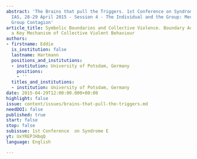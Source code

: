 ```yaml
---
abstract: 'The Brains that pull the Triggers. 1st Conference on Syndrome E, Paris
  IAS, 28-29 April 2015 - Session 4 - The Individual and the Group: Mechanisms of
  Group Contagion'
article_title: Symbolic Boundaries and Collective Violence. Boundary Activation as
  a Key Mechanism of Collective Violent Behaviour
authors:
- firstname: Eddie
  is_institution: false
  lastname: Hartmann
  positions_and_institutions:
  - institution: University of Potsdam, Germany
    positions:
    - ''
  titles_and_institutions:
  - institution: University of Potsdam, Germany
date: 2015-04-29T12:00:00.000+00:00
highlight: false
issue: content/issues/brains-that-pull-the-triggers.md
needDOI: false
published: true
start: false
stop: false
subissue: 1st Conference  on Syndrome E
yt: UxYREPJHbqQ
language: English

---
```

<Youtube yt="UxYREPJHbqQ" caption="Symbolic Boundaries and Collective Violence. Boundary Activation as a Key Mechanism of Collective Violent Behaviour" start="false" stop="false"></Youtube>